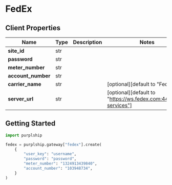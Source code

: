 # FedEx

## Client Properties

Name | Type | Description | Notes
------------ | ------------- | ------------- | -------------
**site_id** | str |  |
**password** | str |  |
**meter_number** | str |  |
**account_number** | str |  |
**carrier_name** | str |  | [optional][default to "FedEx"]
**server_url** | str |  | [optional][default to "https://ws.fedex.com:443/web-services"]

## Getting Started

```python
import purplship

fedex = purplship.gateway["fedex"].create(
    {
        "user_key": "username",
        "password": "password",
        "meter_number": "1324913439840",
        "account_number": "103948734",
    }
)
```
